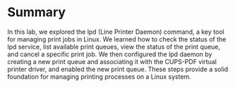 # Summary

In this lab, we explored the lpd (Line Printer Daemon) command, a key tool for managing print jobs in Linux. We learned how to check the status of the lpd service, list available print queues, view the status of the print queue, and cancel a specific print job. We then configured the lpd daemon by creating a new print queue and associating it with the CUPS-PDF virtual printer driver, and enabled the new print queue. These steps provide a solid foundation for managing printing processes on a Linux system.
